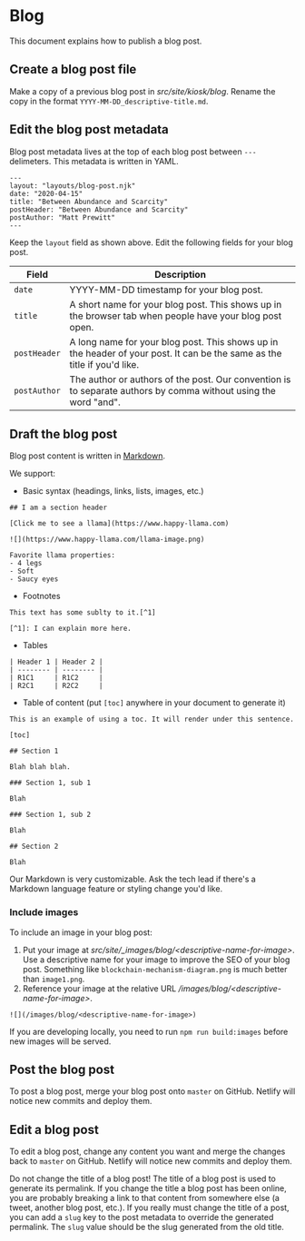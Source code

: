 # Blog

This document explains how to publish a blog post.

## Create a blog post file

Make a copy of a previous blog post in _src/site/kiosk/blog_. Rename the copy in the format `YYYY-MM-DD_descriptive-title.md`.

## Edit the blog post metadata

Blog post metadata lives at the top of each blog post between `---` delimeters. This metadata is written in YAML.

```
---
layout: "layouts/blog-post.njk"
date: "2020-04-15"
title: "Between Abundance and Scarcity"
postHeader: "Between Abundance and Scarcity"
postAuthor: "Matt Prewitt"
---
```

Keep the `layout` field as shown above. Edit the following fields for your blog post.

| Field        | Description                                                                                                              |
| ------------ | ------------------------------------------------------------------------------------------------------------------------ |
| `date`       | YYYY-MM-DD timestamp for your blog post.                                                                                 |
| `title`      | A short name for your blog post. This shows up in the browser tab when people have your blog post open.                  |
| `postHeader` | A long name for your blog post. This shows up in the header of your post. It can be the same as the title if you'd like. |
| `postAuthor` | The author or authors of the post. Our convention is to separate authors by comma without using the word "and".          |

## Draft the blog post

Blog post content is written in [Markdown](https://www.markdownguide.org/cheat-sheet/).

We support:

- Basic syntax (headings, links, lists, images, etc.)

```
## I am a section header

[Click me to see a llama](https://www.happy-llama.com)

![](https://www.happy-llama.com/llama-image.png)

Favorite llama properties:
- 4 legs
- Soft
- Saucy eyes
```

- Footnotes

```
This text has some sublty to it.[^1]

[^1]: I can explain more here.
```

- Tables

```
| Header 1 | Header 2 |
| -------- | -------- |
| R1C1     | R1C2     |
| R2C1     | R2C2     |
```

- Table of content (put `[toc]` anywhere in your document to generate it)

```
This is an example of using a toc. It will render under this sentence.

[toc]

## Section 1

Blah blah blah.

### Section 1, sub 1

Blah

### Section 1, sub 2

Blah

## Section 2

Blah
```

Our Markdown is very customizable. Ask the tech lead if there's a Markdown language feature or styling change you'd like.

### Include images

To include an image in your blog post:

1. Put your image at _src/site/\_images/blog/\<descriptive-name-for-image\>_. Use a descriptive name for your image to improve the SEO of your blog post. Something like `blockchain-mechanism-diagram.png` is much better than `image1.png`.
2. Reference your image at the relative URL _/images/blog/\<descriptive-name-for-image\>_.

```
![](/images/blog/<descriptive-name-for-image>)
```

If you are developing locally, you need to run `npm run build:images` before new images will be served.

## Post the blog post

To post a blog post, merge your blog post onto `master` on GitHub. Netlify will notice new commits and deploy them.

## Edit a blog post

To edit a blog post, change any content you want and merge the changes back to `master` on GitHub. Netlify will notice new commits and deploy them.

Do not change the title of a blog post! The title of a blog post is used to generate its permalink. If you change the title a blog post has been online, you are probably breaking a link to that content from somewhere else (a tweet, another blog post, etc.). If you really must change the title of a post, you can add a `slug` key to the post metadata to override the generated permalink. The `slug` value should be the slug generated from the old title.
